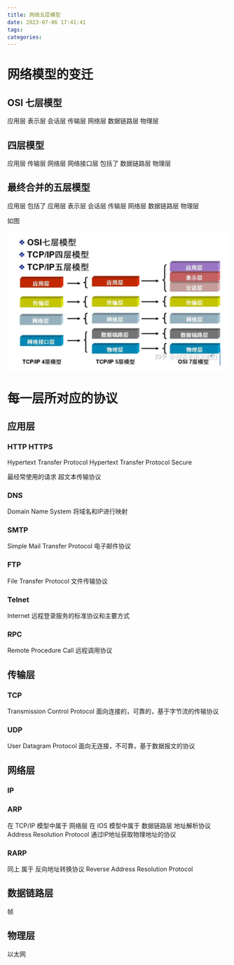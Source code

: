 ```yaml
---
title: 网络五层模型
date: 2023-07-06 17:41:41
tags:
categories:
---
```


# 网络模型的变迁

## OSI 七层模型

应用层
表示层
会话层
传输层
网络层
数据链路层
物理层


## 四层模型

应用层
传输层
网络层
网络接口层
  包括了 数据链路层 物理层

## 最终合并的五层模型

应用层
  包括了 应用层 表示层 会话层 
传输层
网络层
数据链路层
物理层

如图

![Alt text](网络五层模型/image.png)


# 每一层所对应的协议

## 应用层

### HTTP HTTPS

Hypertext Transfer Protocol
Hypertext Transfer Protocol Secure

最经常使用的请求 超文本传输协议

### DNS

Domain Name System
将域名和IP进行映射

### SMTP

Simple Mail Transfer Protocol
电子邮件协议

### FTP

File Transfer Protocol
文件传输协议

### Telnet

Internet 远程登录服务的标准协议和主要方式

### RPC

Remote Procedure Call
远程调用协议


## 传输层

### TCP

Transmission Control Protocol
面向连接的，可靠的，基于字节流的传输协议

### UDP

User Datagram Protocol
面向无连接，不可靠，基于数据报文的协议


## 网络层

### IP


### ARP 

在 TCP/IP 模型中属于 网络层
在 IOS 模型中属于 数据链路层
地址解析协议 Address Resolution Protocol
通过IP地址获取物理地址的协议


### RARP

同上
属于 反向地址转换协议 Reverse Address Resolution Protocol


## 数据链路层

帧

## 物理层

以太网